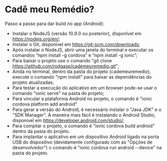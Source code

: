 # Cadê meu Remédio?
Passo a passo para dar build no app (Android):
* Instalar o NodeJS (versão 10.9.0 ou posterior), disponível em https://nodejs.org/en/;
* Instalar o Git, disponível em https://git-scm.com/downloads;
* Após instalar o NodeJS, abrir uma janela do terminal e executar os comandos “npm install -g cordova” e “npm install -g ionic”;
* Para baixar o projeto use o comando "git clone https://github.com/rodgasp/cademeuremedio.git";
* Ainda no terminal, dentro da pasta do projeto (cademeuremedio), execute o comando "npm install" para baixar as dependências do projeto atualizadas;
* Para testar a execução do aplicativo em um browser pode-se usar o comando "ionic serve" na pasta do projeto;
* Para vincular a plataforma Android no projeto, o comando é "ionic cordova platform add android"
* Para gerar a versão do Android, é necessário instalar o "Java JDK" e o "SDK Manager". A maneira mais fácil é instalando o Android Studio, disponível em https://developer.android.com/studio/;
* Para compilar o projeto, o comando é "ionic cordova build android" dentro da pasta do projeto.
* Para implantar o aplicativo em um dispositivo Android ligado na porta USB do dispositivo (devidamente configurado com as "Opções de desenvolvedor") o comando é "ionic cordova run android --device" na pasta do projeto.
